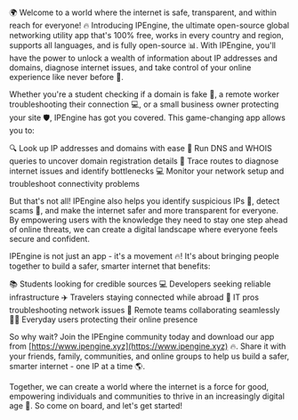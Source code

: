 🌍 Welcome to a world where the internet is safe, transparent, and within reach for everyone! 🔥 Introducing IPEngine, the ultimate open-source global networking utility app that's 100% free, works in every country and region, supports all languages, and is fully open-source 📊. With IPEngine, you'll have the power to unlock a wealth of information about IP addresses and domains, diagnose internet issues, and take control of your online experience like never before 🔧.

Whether you're a student checking if a domain is fake 💸, a remote worker troubleshooting their connection 💻, or a small business owner protecting your site 🛡️, IPEngine has got you covered. This game-changing app allows you to:

🔍 Look up IP addresses and domains with ease
💪 Run DNS and WHOIS queries to uncover domain registration details
📍 Trace routes to diagnose internet issues and identify bottlenecks
💻 Monitor your network setup and troubleshoot connectivity problems

But that's not all! IPEngine also helps you identify suspicious IPs 🚨, detect scams 👮, and make the internet safer and more transparent for everyone. By empowering users with the knowledge they need to stay one step ahead of online threats, we can create a digital landscape where everyone feels secure and confident.

IPEngine is not just an app - it's a movement 🔥! It's about bringing people together to build a safer, smarter internet that benefits:

📚 Students looking for credible sources
💻 Developers seeking reliable infrastructure
✈️ Travelers staying connected while abroad
💼 IT pros troubleshooting network issues
🏢 Remote teams collaborating seamlessly
👨‍💻 Everyday users protecting their online presence

So why wait? Join the IPEngine community today and download our app from [https://www.ipengine.xyz](https://www.ipengine.xyz) 🔥. Share it with your friends, family, communities, and online groups to help us build a safer, smarter internet - one IP at a time 🌎.

Together, we can create a world where the internet is a force for good, empowering individuals and communities to thrive in an increasingly digital age 💪. So come on board, and let's get started!